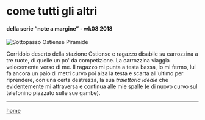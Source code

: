# come tutti gli altri  

#### della serie “note a margine” - wk08 2018  
![](https://drive.google.com/uc?id=1jz3kOhPUuTGmk3Jx8KrfiQldZW5KgtA2 "Sottopasso Ostiense Piramide")  
<!--- /interarete051.png -->  

Corridoio deserto della stazione Ostiense e ragazzo disabile su carrozzina a tre ruote, di quelle un po' da competizione. La carrozzina viaggia velocemente verso di me. Il ragazzo mi punta a testa bassa, io mi fermo, lui fa ancora un paio di metri curvo poi alza la testa e scarta all'ultimo per riprendere, con una certa destrezza, la sua *traiettoria ideale* che evidentemente mi attraversa e continua alle mie spalle (e di nuovo curvo sul telefonino piazzato sulle sue gambe).  

---  
[home](/interarete.md)